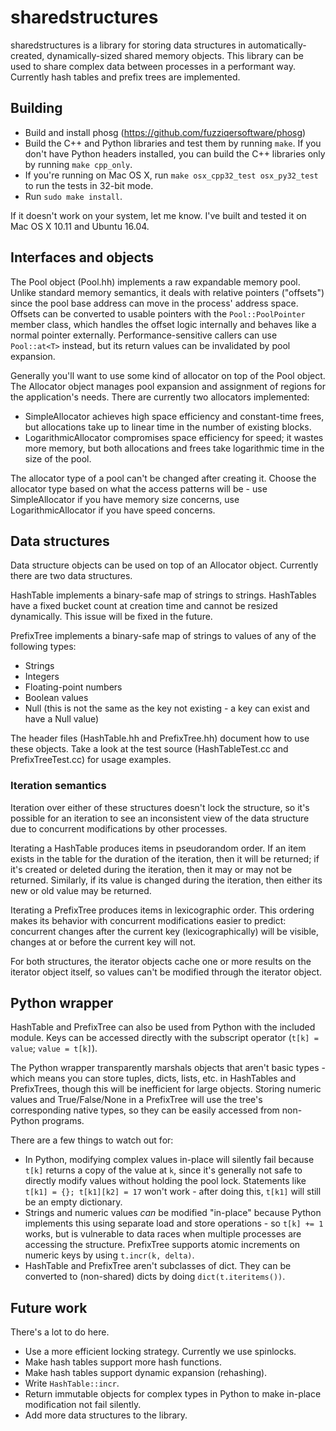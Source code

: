 # sharedstructures

sharedstructures is a library for storing data structures in automatically-created, dynamically-sized shared memory objects. This library can be used to share complex data between processes in a performant way. Currently hash tables and prefix trees are implemented.

## Building

- Build and install phosg (https://github.com/fuzziqersoftware/phosg)
- Build the C++ and Python libraries and test them by running `make`. If you don't have Python headers installed, you can build the C++ libraries only by running `make cpp_only`.
- If you're running on Mac OS X, run `make osx_cpp32_test osx_py32_test` to run the tests in 32-bit mode.
- Run `sudo make install`.

If it doesn't work on your system, let me know. I've built and tested it on Mac OS X 10.11 and Ubuntu 16.04.

## Interfaces and objects

The Pool object (Pool.hh) implements a raw expandable memory pool. Unlike standard memory semantics, it deals with relative pointers ("offsets") since the pool base address can move in the process' address space. Offsets can be converted to usable pointers with the `Pool::PoolPointer` member class, which handles the offset logic internally and behaves like a normal pointer externally. Performance-sensitive callers can use `Pool::at<T>` instead, but its return values can be invalidated by pool expansion.

Generally you'll want to use some kind of allocator on top of the Pool object. The Allocator object manages pool expansion and assignment of regions for the application's needs. There are currently two allocators implemented:
- SimpleAllocator achieves high space efficiency and constant-time frees, but allocations take up to linear time in the number of existing blocks.
- LogarithmicAllocator compromises space efficiency for speed; it wastes more memory, but both allocations and frees take logarithmic time in the size of the pool.

The allocator type of a pool can't be changed after creating it. Choose the allocator type based on what the access patterns will be - use SimpleAllocator if you have memory size concerns, use LogarithmicAllocator if you have speed concerns.

## Data structures

Data structure objects can be used on top of an Allocator object. Currently there are two data structures.

HashTable implements a binary-safe map of strings to strings. HashTables have a fixed bucket count at creation time and cannot be resized dynamically. This issue will be fixed in the future.

PrefixTree implements a binary-safe map of strings to values of any of the following types:
- Strings
- Integers
- Floating-point numbers
- Boolean values
- Null (this is not the same as the key not existing - a key can exist and have a Null value)

The header files (HashTable.hh and PrefixTree.hh) document how to use these objects. Take a look at the test source (HashTableTest.cc and PrefixTreeTest.cc) for usage examples.

### Iteration semantics

Iteration over either of these structures doesn't lock the structure, so it's possible for an iteration to see an inconsistent view of the data structure due to concurrent modifications by other processes.

Iterating a HashTable produces items in pseudorandom order. If an item exists in the table for the duration of the iteration, then it will be returned; if it's created or deleted during the iteration, then it may or may not be returned. Similarly, if its value is changed during the iteration, then either its new or old value may be returned.

Iterating a PrefixTree produces items in lexicographic order. This ordering makes its behavior with concurrent modifications easier to predict: concurrent changes after the current key (lexicographically) will be visible, changes at or before the current key will not.

For both structures, the iterator objects cache one or more results on the iterator object itself, so values can't be modified through the iterator object.

## Python wrapper

HashTable and PrefixTree can also be used from Python with the included module. Keys can be accessed directly with the subscript operator (`t[k] = value`; `value = t[k]`).

The Python wrapper transparently marshals objects that aren't basic types - which means you can store tuples, dicts, lists, etc. in HashTables and PrefixTrees, though this will be inefficient for large objects. Storing numeric values and True/False/None in a PrefixTree will use the tree's corresponding native types, so they can be easily accessed from non-Python programs.

There are a few things to watch out for:
- In Python, modifying complex values in-place will silently fail because `t[k]` returns a copy of the value at `k`, since it's generally not safe to directly modify values without holding the pool lock. Statements like `t[k1] = {}; t[k1][k2] = 17` won't work - after doing this, `t[k1]` will still be an empty dictionary.
- Strings and numeric values *can* be modified "in-place" because Python implements this using separate load and store operations - so `t[k] += 1` works, but is vulnerable to data races when multiple processes are accessing the structure. PrefixTree supports atomic increments on numeric keys by using `t.incr(k, delta)`.
- HashTable and PrefixTree aren't subclasses of dict. They can be converted to (non-shared) dicts by doing `dict(t.iteritems())`.

## Future work

There's a lot to do here.
- Use a more efficient locking strategy. Currently we use spinlocks.
- Make hash tables support more hash functions.
- Make hash tables support dynamic expansion (rehashing).
- Write `HashTable::incr`.
- Return immutable objects for complex types in Python to make in-place modification not fail silently.
- Add more data structures to the library.

